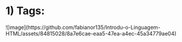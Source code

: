 <h1>1) Tags:</h1>
![image](https://github.com/fabianor135/Introdu-o-Linguagem-HTML/assets/84815028/8a7e6cae-eaa5-47ea-a4ec-45a34779ae04)


